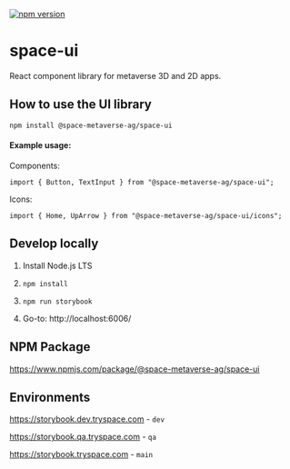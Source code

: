 [![npm version](https://badge.fury.io/js/@space-metaverse-ag%2Fspace-ui.svg)](https://badge.fury.io/js/@space-metaverse-ag%2Fspace-ui)

# space-ui
React component library for metaverse 3D and 2D apps.

## How to use the UI library

`npm install @space-metaverse-ag/space-ui`

#### Example usage:

Components: 

`import { Button, TextInput } from "@space-metaverse-ag/space-ui";`

Icons: 

`import { Home, UpArrow } from "@space-metaverse-ag/space-ui/icons";`

## Develop locally

1. Install Node.js LTS

2. `npm install`

3. `npm run storybook`

4. Go-to: http://localhost:6006/

## NPM Package

https://www.npmjs.com/package/@space-metaverse-ag/space-ui

## Environments

https://storybook.dev.tryspace.com - `dev`

https://storybook.qa.tryspace.com - `qa`

https://storybook.tryspace.com - `main`
